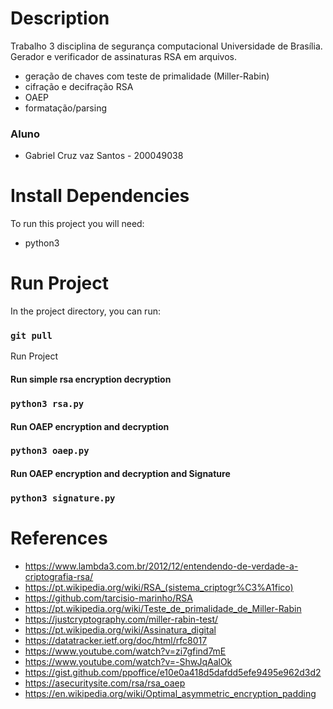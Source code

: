 # Description

Trabalho 3 disciplina de segurança computacional Universidade de Brasília.
Gerador e verificador de assinaturas RSA em arquivos.

- geração de chaves com teste de primalidade (Miller-Rabin)
- cifração e decifração RSA
- OAEP
- formatação/parsing

### Aluno

- Gabriel Cruz vaz Santos - 200049038

# Install Dependencies

To run this project you will need:

- python3

# Run Project

In the project directory, you can run:

### `git pull`

Run Project

#### Run simple rsa encryption decryption

### `python3 rsa.py`

#### Run OAEP encryption and decryption

### `python3 oaep.py`

#### Run OAEP encryption and decryption and Signature

### `python3 signature.py`

# References

- https://www.lambda3.com.br/2012/12/entendendo-de-verdade-a-criptografia-rsa/
- https://pt.wikipedia.org/wiki/RSA_(sistema_criptogr%C3%A1fico)
- https://github.com/tarcisio-marinho/RSA
- https://pt.wikipedia.org/wiki/Teste_de_primalidade_de_Miller-Rabin
- https://justcryptography.com/miller-rabin-test/
- https://pt.wikipedia.org/wiki/Assinatura_digital
- https://datatracker.ietf.org/doc/html/rfc8017
- https://www.youtube.com/watch?v=zi7gfind7mE
- https://www.youtube.com/watch?v=-ShwJqAalOk
- https://gist.github.com/ppoffice/e10e0a418d5dafdd5efe9495e962d3d2
- https://asecuritysite.com/rsa/rsa_oaep
- https://en.wikipedia.org/wiki/Optimal_asymmetric_encryption_padding
